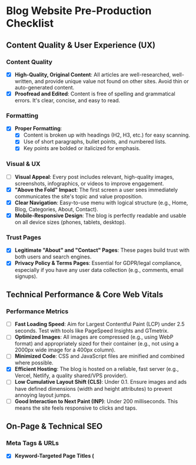 # Blog Website Pre-Production Checklist

## Content Quality & User Experience (UX)

### Content Quality
- [x] **High-Quality, Original Content**: All articles are well-researched, well-written, and provide unique value not found on other sites. Avoid thin or auto-generated content.
- [x] **Proofread and Edited**: Content is free of spelling and grammatical errors. It's clear, concise, and easy to read.

### Formatting
- [x] **Proper Formatting**:
  - [x] Content is broken up with headings (H2, H3, etc.) for easy scanning.
  - [x] Use of short paragraphs, bullet points, and numbered lists.
  - [x] Key points are bolded or italicized for emphasis.

### Visual & UX
- [ ] **Visual Appeal**: Every post includes relevant, high-quality images, screenshots, infographics, or videos to improve engagement.
- [x] **"Above the Fold" Impact**: The first screen a user sees immediately communicates the site's topic and value proposition.
- [x] **Clear Navigation**: Easy-to-use menu with logical structure (e.g., Home, Blog, Categories, About, Contact).
- [x] **Mobile-Responsive Design**: The blog is perfectly readable and usable on all device sizes (phones, tablets, desktop).

### Trust Pages
- [x] **Legitimate "About" and "Contact" Pages**: These pages build trust with both users and search engines.
- [x] **Privacy Policy & Terms Pages**: Essential for GDPR/legal compliance, especially if you have any user data collection (e.g., comments, email signups).

## Technical Performance & Core Web Vitals

### Performance Metrics
- [ ] **Fast Loading Speed**: Aim for Largest Contentful Paint (LCP) under 2.5 seconds. Test with tools like PageSpeed Insights and GTmetrix.
- [ ] **Optimized Images**: All images are compressed (e.g., using WebP format) and appropriately sized for their container (e.g., not using a 2000px wide image for a 400px column).
- [ ] **Minimized Code**: CSS and JavaScript files are minified and combined where possible.
- [x] **Efficient Hosting**: The blog is hosted on a reliable, fast server (e.g., Vercel, Netlify, a quality shared/VPS provider).
- [ ] **Low Cumulative Layout Shift (CLS)**: Under 0.1. Ensure images and ads have defined dimensions (width and height attributes) to prevent annoying layout jumps.
- [ ] **Good Interaction to Next Paint (INP)**: Under 200 milliseconds. This means the site feels responsive to clicks and taps.

## On-Page & Technical SEO

### Meta Tags & URLs
- [x] **Keyword-Targeted Page Titles (<title> tag)**: Unique, compelling, and include the primary keyword for each post (ideally at the beginning). Keep under 60 characters.
- [x] **Compelling Meta Descriptions**: A unique, persuasive summary for each page that includes the keyword. Acts as ad copy in search results. Keep under 160 characters.
- [x] **Descriptive URL Slugs**: Clean, readable URLs (e.g., yoursite.com/blog/seo-checklist instead of yoursite.com/p=123).

### Content Structure
- [x] **Proper Heading Hierarchy**: Use one H1 tag per page (the post title), followed by H2s, H3s, etc., to structure content logically.
- [ ] **Image SEO**: All images have descriptive alt text that includes context and keywords where natural.
- [ ] **Internal Linking**: Articles link to other relevant articles on your own blog to keep users engaged and spread "link equity."

### Technical SEO
- [ ] **XML Sitemap**: A sitemap.xml file exists and is submitted to Google Search Console. It lists all important, indexable URLs.
- [x] **robots.txt File**: A robots.txt file exists at the root and correctly instructs crawlers on what they can and cannot access.
- [x] **SSL Certificate**: The site is served over HTTPS (a security and ranking factor).
- [x] **Schema Markup**: Implement basic schemas like Article, BlogPosting, Organization, and BreadcrumbList to enhance search results with rich snippets.

## Pre-Launch Final Checks

### Browser & Functionality Testing
- [ ] **Test on Multiple Browsers**: Check functionality on Chrome, Firefox, Safari, and Edge.
- [ ] **Check All Links**: Ensure all internal and external links work correctly (no 404 errors). Use a tool like Screaming Frog (free for 500 URLs) or a broken link checker extension.

### Analytics & Tracking
- [ ] **Set Up Analytics**: Google Analytics 4 (GA4) is installed and tracking correctly.
- [ ] **Set Up Search Console**: Google Search Console is verified and connected to your site. Submit your sitemap here after launch.

### Final Polish
- [ ] **Favicon**: A custom favicon is uploaded and displays correctly in the browser tab.
- [x] **Social Sharing Ready**: When a post URL is shared on Facebook, LinkedIn, etc., it pulls in the correct title, description, and image (using Open Graph tags).

---

## PHASE PROGRESS

### ✅ Phase 1: SEO & Trust Fundamentals (COMPLETED)
- [x] Create About page with proper SEO
- [x] Create Contact page with proper SEO
- [x] Create Privacy Policy page
- [x] Create Terms of Service page
- [x] Update robots.txt with correct domain (hidayyah.com)
- [x] Enhance Open Graph tags in index.html
- [x] Add navigation links to new pages

### ✅ Phase 2: Blog SEO Polish (COMPLETED)
- [x] Add hero images to blog articles
- [x] Optimize all images with proper alt text
- [x] Add internal linking between blog posts
- [x] Create more blog content for better internal linking
- [x] Implement breadcrumbs for blog pages
- [x] Add structured data for blog articles

### ✅ Phase 3: Sitemap & Robots Fixes (COMPLETED)
- [x] Fix sitemap generation for blog pages
- [x] Test XML sitemap functionality  
- [x] Verify robots.txt configuration

### 🔄 Phase 4: Performance Hardening (NEXT)
- [ ] Optimize images (WebP format, proper sizing)
- [ ] Test Core Web Vitals
- [ ] Minimize CSS/JS if needed
- [ ] Add image dimensions to prevent CLS

### ⏳ Phase 5: Final Checks
- [ ] Browser testing (Chrome, Firefox, Safari, Edge)
- [ ] Link checking (internal/external)
- [ ] Set up Google Analytics 4
- [ ] Set up Google Search Console
- [ ] Upload custom favicon
- [ ] Final performance audit

---

## NOTES
- Domain: hidayyah.com
- Current blog articles: Hijab Style Guide, What is an Abaya, What Do Muslim Men Wear
- Blog-first mode currently enabled
- Sitemap needs updating for blog content